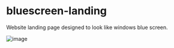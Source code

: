 # bluescreen-landing
Website landing page designed to look like windows blue screen.

![image](https://github.com/imluth/bluescreen-landing/assets/56952317/a180a46e-1e1f-4b27-b659-cedc22557b14)
